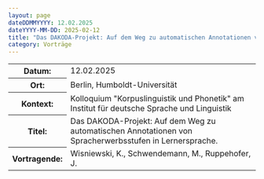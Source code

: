 ```yaml
---
layout: page
dateDDMMYYYY: 12.02.2025
dateYYYY-MM-DD: 2025-02-12
title: "Das DAKODA-Projekt: Auf dem Weg zu automatischen Annotationen von Spracherwerbsstufen in Lernersprache."
category: Vorträge
---
```


<table>
    <tr>
      <th>Datum: </th>
      <td>12.02.2025</td>
    </tr>
    <tr>
      <th>Ort: </th>
      <td>Berlin, Humboldt-Universität</td>
    </tr>
    <tr>
      <th>Kontext: </th>
      <td>Kolloquium "Korpuslinguistik und Phonetik" am Institut für deutsche Sprache und Linguistik</td>
    </tr>
    <tr>
      <th>Titel: </th>
      <td>Das DAKODA-Projekt: Auf dem Weg zu automatischen Annotationen von Spracherwerbsstufen in Lernersprache.</td>
    </tr>
    <tr>
      <th>Vortragende: </th>
      <td>Wisniewski, K., Schwendemann, M., Ruppehofer, J.</td>
    </tr>
</table>
